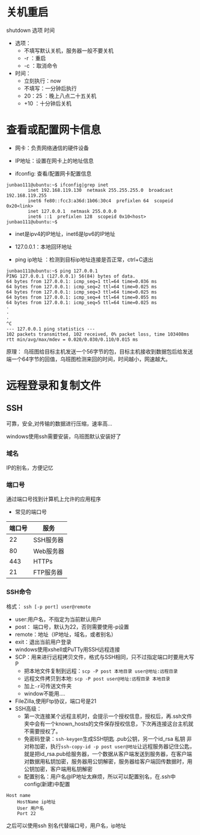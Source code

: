 # 关机重启
shutdown 选项 时间
* 选项：
  * 不填写默认关机，服务器一般不要关机
  * -r ：重启
  * -c ：取消命令
* 时间：
  * 立刻执行：now
  * 不填写：一分钟后执行
  * 20：25  ：晚上八点二十五关机
  * +10 ：十分钟后关机

# 查看或配置网卡信息
* 网卡：负责网络通信的硬件设备
* IP地址：设置在网卡上的地址信息


* ifconfig: 查看/配置网卡配置信息
```
junbao111@ubuntu:~$ ifconfig|grep inet
        inet 192.168.119.130  netmask 255.255.255.0  broadcast 192.168.119.255
        inet6 fe80::fcc3:a36d:1b06:30c4  prefixlen 64  scopeid 0x20<link>
        inet 127.0.0.1  netmask 255.0.0.0
        inet6 ::1  prefixlen 128  scopeid 0x10<host>
junbao111@ubuntu:~$ 

```
* inet是ipv4的IP地址，inet6是Ipv6的IP地址
* 127.0.0.1：本地回环地址

* ping ip地址 ：检测到目标ip地址连接是否正常，ctrl+C退出

```
junbao111@ubuntu:~$ ping 127.0.0.1
PING 127.0.0.1 (127.0.0.1) 56(84) bytes of data.
64 bytes from 127.0.0.1: icmp_seq=1 ttl=64 time=0.036 ms
64 bytes from 127.0.0.1: icmp_seq=2 ttl=64 time=0.025 ms
64 bytes from 127.0.0.1: icmp_seq=3 ttl=64 time=0.025 ms
64 bytes from 127.0.0.1: icmp_seq=4 ttl=64 time=0.055 ms
64 bytes from 127.0.0.1: icmp_seq=5 ttl=64 time=0.025 ms
·
·
·
^C
--- 127.0.0.1 ping statistics ---
102 packets transmitted, 102 received, 0% packet loss, time 103408ms
rtt min/avg/max/mdev = 0.020/0.030/0.110/0.015 ms

```

原理：
乌班图给目标主机发送一个56字节的包，目标主机接收到数据包后给发送端一个64字节的回值，乌班图检测来回的时间，时间越小，网速越大。

# 远程登录和复制文件
## SSH
可靠，安全,对传输的数据进行压缩，速率高...

windows使用ssh需要安装，乌班图默认安装好了

### 域名
IP的别名，方便记忆
### 端口号
通过端口号找到计算机上允许的应用程序
* 常见的端口号

|端口号|服务|
|------|---|
|22|SSH服务器|
|80|Web服务器|
|443|HTTPs|
|21|FTP服务器|

### SSH命令
格式：
`ssh [-p port] user@remote`
* user:用户名，不指定为当前默认用户
* post： 端口号，默认为22，否则需要使用-p设置
* remote：地址（IP地址，域名，或者别名）
* exit：退出当前用户登录
* windows使用xshell或PuTTy用SSH远程连接
* SCP：用来进行远程拷贝文件，格式与SSH相同，只不过指定端口时要用大写P
  * 把本地文件复制到远程：`scp -P post 本地目录 user@地址:远程目录`
  * 远程文件拷贝到本地: `scp -P post user@地址:远程目录 本地目录`
  * 加上`-r`可传送文件夹
  * window不能用....
* FileZilla,使用Ftp协议，端口号是21
* SSH高级：
  * 第一次连接某个远程主机时，会提示一个授权信息，授权后，再.ssh文件夹中会有一个known_hosts的文件保存授权信息，下次再连接这台主机就不需要授权了。
  * 免密码登录：`ssh-keygen`生成SSH钥匙 .pub公钥，另一个id_rsa 私钥 非对称加密，执行`ssh-copy-id -p post user@地址`让远程服务器记住公匙，就是把id_rsa.pub给服务器，一个数据从客户端发送到服务器，在客户端对数据用私钥加密，服务器用公钥解密，服务器给客户端回传数据时，用公钥加密，客户端用私钥解密
  * 配置别名：用户名@IP地址太麻烦，所以可以配置别名，在.ssh中config(新建)中配置

```
Host name
    HostName ip地址
    User 用户名
    Port 22
```
之后可以使用ssh 别名代替端口号，用户名，ip地址